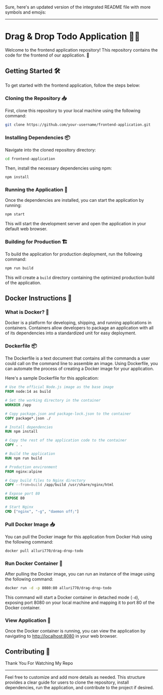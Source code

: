 Sure, here's an updated version of the integrated README file with more symbols and emojis:

---

# Drag & Drop Todo Application 📝✨

Welcome to the frontend application repository! This repository contains the code for the frontend of our application. 🚀

## Getting Started 🛠️

To get started with the frontend application, follow the steps below:

### Cloning the Repository 📥

First, clone this repository to your local machine using the following command:

```bash
git clone https://github.com/your-username/frontend-application.git
```

### Installing Dependencies 📦

Navigate into the cloned repository directory:

```bash
cd frontend-application
```

Then, install the necessary dependencies using npm:

```bash
npm install
```

### Running the Application 🚀

Once the dependencies are installed, you can start the application by running:

```bash
npm start
```

This will start the development server and open the application in your default web browser.

### Building for Production 🏗️

To build the application for production deployment, run the following command:

```bash
npm run build
```

This will create a `build` directory containing the optimized production build of the application.

## Docker Instructions 🐳

### What is Docker? 🐋

Docker is a platform for developing, shipping, and running applications in containers. Containers allow developers to package an application with all of its dependencies into a standardized unit for easy deployment.

### Dockerfile 📦

The Dockerfile is a text document that contains all the commands a user could call on the command line to assemble an image. Using Dockerfile, you can automate the process of creating a Docker image for your application.

Here's a sample Dockerfile for this application:

```Dockerfile
# Use the official Node.js image as the base image
FROM node:14 as build

# Set the working directory in the container
WORKDIR /app

# Copy package.json and package-lock.json to the container
COPY package*.json ./

# Install dependencies
RUN npm install

# Copy the rest of the application code to the container
COPY . .

# Build the application
RUN npm run build

# Production environment
FROM nginx:alpine

# Copy build files to Nginx directory
COPY --from=build /app/build /usr/share/nginx/html

# Expose port 80
EXPOSE 80

# Start Nginx
CMD ["nginx", "-g", "daemon off;"]
```

### Pull Docker Image 📥

You can pull the Docker image for this application from Docker Hub using the following command:

```bash
docker pull alluri770/drag-drop-todo
```

### Run Docker Container 🚢

After pulling the Docker image, you can run an instance of the image using the following command:

```bash
docker run -d -p 8080:80 alluri770/drag-drop-todo
```

This command will start a Docker container in detached mode (`-d`), exposing port 8080 on your local machine and mapping it to port 80 of the Docker container.

### View Application 👀

Once the Docker container is running, you can view the application by navigating to [http://localhost:8080](http://localhost:8080) in your web browser.

## Contributing 🤝

Thank You For Watching My Repo

---

Feel free to customize and add more details as needed. This structure provides a clear guide for users to clone the repository, install dependencies, run the application, and contribute to the project if desired.
